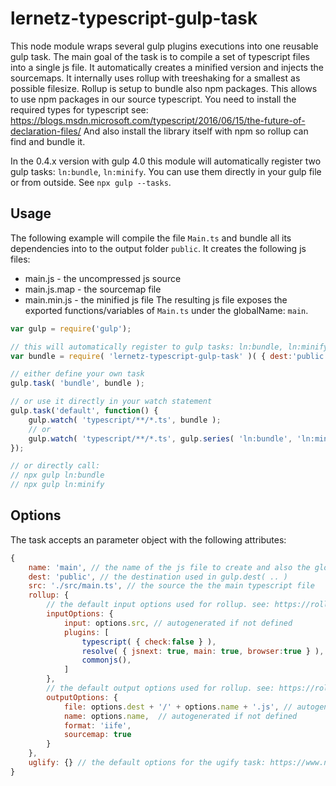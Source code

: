 # lernetz-typescript-gulp-task
This node module wraps several gulp plugins executions into one reusable gulp task.
The main goal of the task is to compile a set of typescript files into a single js file.
It automatically creates a minified version and injects the sourcemaps.
It internally uses rollup with treeshaking for a smallest as possible filesize.
Rollup is setup to bundle also npm packages. This allows to use npm packages in our source typescript.
You need to install the required types for typescript see: https://blogs.msdn.microsoft.com/typescript/2016/06/15/the-future-of-declaration-files/
And also install the library itself with npm so rollup can find and bundle it.

In the 0.4.x version with gulp 4.0 this module will automatically register two gulp tasks: `ln:bundle`, `ln:minify`.
You can use them directly in your gulp file or from outside. See `npx gulp --tasks`. 


## Usage
The following example will compile the file `Main.ts` and bundle all its dependencies into to the output folder `public`.
It creates the following js files:
* main.js - the uncompressed js source
* main.js.map - the sourcemap file
* main.min.js - the minified js file
The resulting js file exposes the exported functions/variables of `Main.ts` under the globalName: `main`.

```javascript
var gulp = require('gulp');

// this will automatically register to gulp tasks: ln:bundle, ln:minify and returns them as gulp.series( 'ln:bundle', 'ln:minify' )
var bundle = require( 'lernetz-typescript-gulp-task' )( { dest:'public', src:'Main.ts', name:'main' } );

// either define your own task
gulp.task( 'bundle', bundle );

// or use it directly in your watch statement
gulp.task('default', function() {
    gulp.watch( 'typescript/**/*.ts', bundle );
    // or 
    gulp.watch( 'typescript/**/*.ts', gulp.series( 'ln:bundle', 'ln:minify' ) );
});

// or directly call:
// npx gulp ln:bundle
// npx gulp ln:minify
```

## Options
The task accepts an parameter object with the following attributes:
```javascript
{
    name: 'main', // the name of the js file to create and also the globalname 
	dest: 'public', // the destination used in gulp.dest( .. )
    src: './src/main.ts', // the source the the main typescript file
    rollup: {
        // the default input options used for rollup. see: https://rollupjs.org/guide/en#javascript-api
        inputOptions: {
            input: options.src, // autogenerated if not defined
            plugins: [
                typescript( { check:false } ),
                resolve( { jsnext: true, main: true, browser:true } ),
                commonjs(),
            ]
        },
        // the default output options used for rollup. see: https://rollupjs.org/guide/en#javascript-api
        outputOptions: { 
            file: options.dest + '/' + options.name + '.js', // autogenerated if not defined
            name: options.name,  // autogenerated if not defined
            format: 'iife',
            sourcemap: true
        }
    },
    uglify: {} // the default options for the ugify task: https://www.npmjs.com/package/gulp-uglify-es
}
```